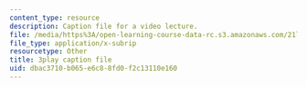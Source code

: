 ```yaml
---
content_type: resource
description: Caption file for a video lecture.
file: /media/https%3A/open-learning-course-data-rc.s3.amazonaws.com/21l-011-the-film-experience-fall-2013/dbac3710b065e6c88fd0f2c13110e160_LFOsw1Vccac.srt
file_type: application/x-subrip
resourcetype: Other
title: 3play caption file
uid: dbac3710-b065-e6c8-8fd0-f2c13110e160
---
```

